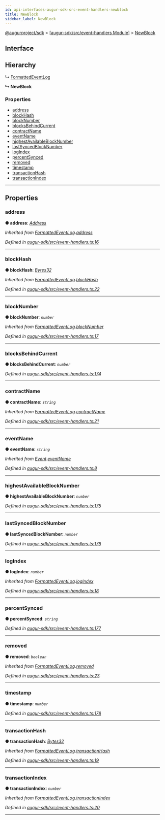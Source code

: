 ```yaml
---
id: api-interfaces-augur-sdk-src-event-handlers-newblock
title: NewBlock
sidebar_label: NewBlock
---
```


[@augurproject/sdk](api-readme.md) > [[augur-sdk/src/event-handlers Module]](api-modules-augur-sdk-src-event-handlers-module.md) > [NewBlock](api-interfaces-augur-sdk-src-event-handlers-newblock.md)

## Interface

## Hierarchy

↳  [FormattedEventLog](api-interfaces-augur-sdk-src-event-handlers-formattedeventlog.md)

**↳ NewBlock**

### Properties

* [address](api-interfaces-augur-sdk-src-event-handlers-newblock.md#address)
* [blockHash](api-interfaces-augur-sdk-src-event-handlers-newblock.md#blockhash)
* [blockNumber](api-interfaces-augur-sdk-src-event-handlers-newblock.md#blocknumber)
* [blocksBehindCurrent](api-interfaces-augur-sdk-src-event-handlers-newblock.md#blocksbehindcurrent)
* [contractName](api-interfaces-augur-sdk-src-event-handlers-newblock.md#contractname)
* [eventName](api-interfaces-augur-sdk-src-event-handlers-newblock.md#eventname)
* [highestAvailableBlockNumber](api-interfaces-augur-sdk-src-event-handlers-newblock.md#highestavailableblocknumber)
* [lastSyncedBlockNumber](api-interfaces-augur-sdk-src-event-handlers-newblock.md#lastsyncedblocknumber)
* [logIndex](api-interfaces-augur-sdk-src-event-handlers-newblock.md#logindex)
* [percentSynced](api-interfaces-augur-sdk-src-event-handlers-newblock.md#percentsynced)
* [removed](api-interfaces-augur-sdk-src-event-handlers-newblock.md#removed)
* [timestamp](api-interfaces-augur-sdk-src-event-handlers-newblock.md#timestamp)
* [transactionHash](api-interfaces-augur-sdk-src-event-handlers-newblock.md#transactionhash)
* [transactionIndex](api-interfaces-augur-sdk-src-event-handlers-newblock.md#transactionindex)

---

## Properties

<a id="address"></a>

###  address

**● address**: *[Address](api-modules-augur-sdk-src-event-handlers-module.md#address)*

*Inherited from [FormattedEventLog](api-interfaces-augur-sdk-src-event-handlers-formattedeventlog.md).[address](api-interfaces-augur-sdk-src-event-handlers-formattedeventlog.md#address)*

*Defined in [augur-sdk/src/event-handlers.ts:16](https://github.com/AugurProject/augur/blob/0787bf1a23/packages/augur-sdk/src/event-handlers.ts#L16)*

___
<a id="blockhash"></a>

###  blockHash

**● blockHash**: *[Bytes32](api-modules-augur-sdk-src-event-handlers-module.md#bytes32)*

*Inherited from [FormattedEventLog](api-interfaces-augur-sdk-src-event-handlers-formattedeventlog.md).[blockHash](api-interfaces-augur-sdk-src-event-handlers-formattedeventlog.md#blockhash)*

*Defined in [augur-sdk/src/event-handlers.ts:22](https://github.com/AugurProject/augur/blob/0787bf1a23/packages/augur-sdk/src/event-handlers.ts#L22)*

___
<a id="blocknumber"></a>

###  blockNumber

**● blockNumber**: *`number`*

*Inherited from [FormattedEventLog](api-interfaces-augur-sdk-src-event-handlers-formattedeventlog.md).[blockNumber](api-interfaces-augur-sdk-src-event-handlers-formattedeventlog.md#blocknumber)*

*Defined in [augur-sdk/src/event-handlers.ts:17](https://github.com/AugurProject/augur/blob/0787bf1a23/packages/augur-sdk/src/event-handlers.ts#L17)*

___
<a id="blocksbehindcurrent"></a>

###  blocksBehindCurrent

**● blocksBehindCurrent**: *`number`*

*Defined in [augur-sdk/src/event-handlers.ts:174](https://github.com/AugurProject/augur/blob/0787bf1a23/packages/augur-sdk/src/event-handlers.ts#L174)*

___
<a id="contractname"></a>

###  contractName

**● contractName**: *`string`*

*Inherited from [FormattedEventLog](api-interfaces-augur-sdk-src-event-handlers-formattedeventlog.md).[contractName](api-interfaces-augur-sdk-src-event-handlers-formattedeventlog.md#contractname)*

*Defined in [augur-sdk/src/event-handlers.ts:21](https://github.com/AugurProject/augur/blob/0787bf1a23/packages/augur-sdk/src/event-handlers.ts#L21)*

___
<a id="eventname"></a>

###  eventName

**● eventName**: *`string`*

*Inherited from [Event](api-interfaces-augur-sdk-src-event-handlers-event.md).[eventName](api-interfaces-augur-sdk-src-event-handlers-event.md#eventname)*

*Defined in [augur-sdk/src/event-handlers.ts:8](https://github.com/AugurProject/augur/blob/0787bf1a23/packages/augur-sdk/src/event-handlers.ts#L8)*

___
<a id="highestavailableblocknumber"></a>

###  highestAvailableBlockNumber

**● highestAvailableBlockNumber**: *`number`*

*Defined in [augur-sdk/src/event-handlers.ts:175](https://github.com/AugurProject/augur/blob/0787bf1a23/packages/augur-sdk/src/event-handlers.ts#L175)*

___
<a id="lastsyncedblocknumber"></a>

###  lastSyncedBlockNumber

**● lastSyncedBlockNumber**: *`number`*

*Defined in [augur-sdk/src/event-handlers.ts:176](https://github.com/AugurProject/augur/blob/0787bf1a23/packages/augur-sdk/src/event-handlers.ts#L176)*

___
<a id="logindex"></a>

###  logIndex

**● logIndex**: *`number`*

*Inherited from [FormattedEventLog](api-interfaces-augur-sdk-src-event-handlers-formattedeventlog.md).[logIndex](api-interfaces-augur-sdk-src-event-handlers-formattedeventlog.md#logindex)*

*Defined in [augur-sdk/src/event-handlers.ts:18](https://github.com/AugurProject/augur/blob/0787bf1a23/packages/augur-sdk/src/event-handlers.ts#L18)*

___
<a id="percentsynced"></a>

###  percentSynced

**● percentSynced**: *`string`*

*Defined in [augur-sdk/src/event-handlers.ts:177](https://github.com/AugurProject/augur/blob/0787bf1a23/packages/augur-sdk/src/event-handlers.ts#L177)*

___
<a id="removed"></a>

###  removed

**● removed**: *`boolean`*

*Inherited from [FormattedEventLog](api-interfaces-augur-sdk-src-event-handlers-formattedeventlog.md).[removed](api-interfaces-augur-sdk-src-event-handlers-formattedeventlog.md#removed)*

*Defined in [augur-sdk/src/event-handlers.ts:23](https://github.com/AugurProject/augur/blob/0787bf1a23/packages/augur-sdk/src/event-handlers.ts#L23)*

___
<a id="timestamp"></a>

###  timestamp

**● timestamp**: *`number`*

*Defined in [augur-sdk/src/event-handlers.ts:178](https://github.com/AugurProject/augur/blob/0787bf1a23/packages/augur-sdk/src/event-handlers.ts#L178)*

___
<a id="transactionhash"></a>

###  transactionHash

**● transactionHash**: *[Bytes32](api-modules-augur-sdk-src-event-handlers-module.md#bytes32)*

*Inherited from [FormattedEventLog](api-interfaces-augur-sdk-src-event-handlers-formattedeventlog.md).[transactionHash](api-interfaces-augur-sdk-src-event-handlers-formattedeventlog.md#transactionhash)*

*Defined in [augur-sdk/src/event-handlers.ts:19](https://github.com/AugurProject/augur/blob/0787bf1a23/packages/augur-sdk/src/event-handlers.ts#L19)*

___
<a id="transactionindex"></a>

###  transactionIndex

**● transactionIndex**: *`number`*

*Inherited from [FormattedEventLog](api-interfaces-augur-sdk-src-event-handlers-formattedeventlog.md).[transactionIndex](api-interfaces-augur-sdk-src-event-handlers-formattedeventlog.md#transactionindex)*

*Defined in [augur-sdk/src/event-handlers.ts:20](https://github.com/AugurProject/augur/blob/0787bf1a23/packages/augur-sdk/src/event-handlers.ts#L20)*

___


